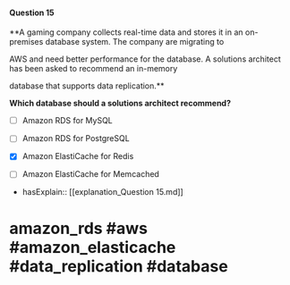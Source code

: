 #### Question  15

**A gaming company collects real-time data and stores it in an on-premises database system. The company are migrating to

AWS and need better performance for the database. A solutions architect has been asked to recommend an in-memory

database that supports data replication.**

**Which database should a solutions architect recommend?**

- [ ] Amazon RDS for MySQL

- [ ] Amazon RDS for PostgreSQL

- [x] Amazon ElastiCache for Redis

- [ ] Amazon ElastiCache for Memcached

- hasExplain:: [[explanation_Question  15.md]]

# amazon_rds #aws #amazon_elasticache #data_replication #database
